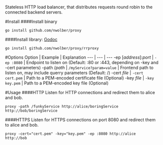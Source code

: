 Stateless HTTP load balancer, that distributes requests round robin to the connected backend servers.

#Install
####Install binary
```
go install github.com/nwolber/proxy
```

####Install library: [Godoc](https://godoc.org/github.com/nwolber/proxy/rrporxy)
```
go install github.com/nwolber/proxy/rrproxy
```

#Options
Option | Example | Explanation
--- | --- | ---
-ep [*address*]:*port* | ```-ep :8080``` | Endpoint to listen on (Default: :80 or :443, depending on -key and -cert parameters)
-path /*path* | ```/myService?param=value``` | Frontend path to listen on, may include querry parameters (Default: /)
-cert *file* | ```-cert cert.pem``` | Path to a PEM-encoded certificate file (Optional)
-key *file* | ```-key key.pem``` | Path to a PEM-encoded key file (Optional)

#Usage
####HTTP
Listen for HTTP connections and redirect them to alice and bob.
```
proxy -path /funkyService http://alice/boringService http://bob/boringService
```
####HTTPS
Listen for HTTPS connections on port 8080 and redirect them to alice and bob.
```
proxy -cert="cert.pem" -key="key.pem" -ep :8080 http://alice http://bob
